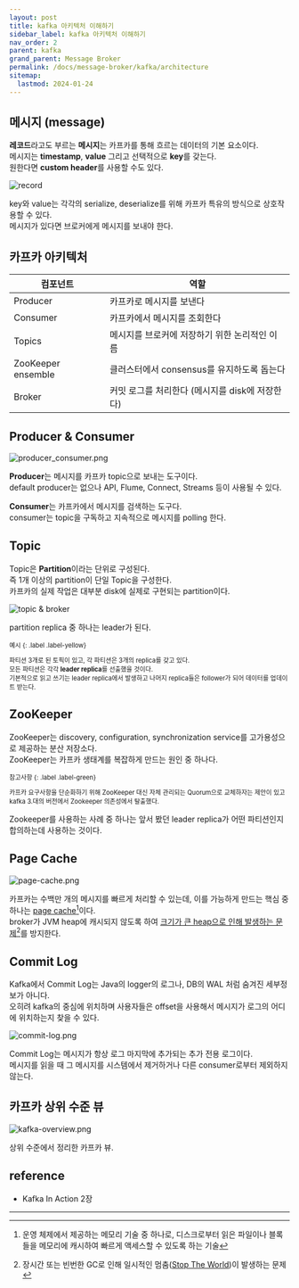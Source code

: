 ```yaml
---
layout: post
title: kafka 아키텍처 이해하기
sidebar_label: kafka 아키텍처 이해하기
nav_order: 2
parent: kafka
grand_parent: Message Broker
permalink: /docs/message-broker/kafka/architecture
sitemap:
  lastmod: 2024-01-24
---
```


## 메시지 (message)

**레코드**라고도 부르는 **메시지**는 카프카를 통해 흐르는 데이터의 기본 요소이다.  
메시지는 **timestamp**, **value** 그리고 선택적으로 **key**를 갖는다.  
원한다면 **custom header**를 사용할 수도 있다.

![record](/images/post/message-broker/kafka/record.png)

key와 value는 각각의 serialize, deserialize를 위해 카프카 특유의 방식으로 상호작용할 수 있다.  
메시지가 있다면 브로커에게 메시지를 보내야 한다.

## 카프카 아키텍처

| 컴포넌트               | 역할                            |
|--------------------|-------------------------------|
| Producer           | 카프카로 메시지를 보낸다                 |
| Consumer           | 카프카에서 메시지를 조회한다               |
| Topics             | 메시지를 브로커에 저장하기 위한 논리적인 이름     |
| ZooKeeper ensemble | 클러스터에서 consensus를 유지하도록 돕는다   |
| Broker             | 커밋 로그를 처리한다 (메시지를 disk에 저장한다) |


## Producer & Consumer

![producer_consumer.png](/images/post/message-broker/kafka/producer_consumer.png)

**Producer**는 메시지를 카프카 topic으로 보내는 도구이다.  
default producer는 없으나 API, Flume, Connect, Streams 등이 사용될 수 있다.  

**Consumer**는 카프카에서 메시지를 검색하는 도구다.  
consumer는 topic을 구독하고 지속적으로 메시지를 polling 한다.

## Topic

Topic은 **Partition**이라는 단위로 구성된다.  
즉 1개 이상의 partition이 단일 Topic을 구성한다.  
카프카의 실제 작업은 대부분 disk에 실제로 구현되는 partition이다.  

![topic & broker](/images/post/message-broker/kafka/topic_broker.png)

partition replica 중 하나는 leader가 된다.  

<div class="code-example" markdown="1" style="font-size: 0.8em">
예시
{: .label .label-yellow}  

파티션 3개로 된 토픽이 있고, 각 파티션은 3개의 replica를 갖고 있다.  
모든 파티션은 각각 **leader replica**를 선출했을 것이다.  
기본적으로 읽고 쓰기는 leader replica에서 발생하고 나머지 replica들은 follower가 되어 데이터를 업데이트 받는다.
</div>

## ZooKeeper

ZooKeeper는 discovery, configuration, synchronization service를 고가용성으로 제공하는 분산 저장소다.  
ZooKeeper는 카프카 생태계를 복잡하게 만드는 원인 중 하나다.  

<div class="code-example" markdown="1" style="font-size: 0.8em">
참고사항
{: .label .label-green}  

카프카 요구사항을 단순화하기 위해 ZooKeeper 대신 자체 관리되는 Quorum으로 교체하자는 제안이 있고 kafka 3.대의 버전에서 Zookeeper 의존성에서 탈출했다.
</div>

Zookeeper를 사용하는 사례 중 하나는 앞서 봤던 leader replica가 어떤 파티션인지 합의하는데 사용하는 것이다.


## Page Cache

![page-cache.png](/images/post/message-broker/kafka/page-cache.png)

카프카는 수백만 개의 메시지를 빠르게 처리할 수 있는데, 이를 가능하게 만드는 핵심 중 하나는 <u>page cache</u>[^1]이다.  
broker가 JVM heap에 캐시되지 않도록 하여 <u>크기가 큰 heap으로 인해 발생하는 문제</u>[^2]를 방지한다.  


## Commit Log

Kafka에서 Commit Log는 Java의 logger의 로그나, DB의 WAL 처럼 숨겨진 세부정보가 아니다.  
오히려 kafka의 중심에 위치하며 사용자들은 offset을 사용해서 메시지가 로그의 어디에 위치하는지 찾을 수 있다.

![commit-log.png](/images/post/message-broker/kafka/commit-log.png)

Commit Log는 메시지가 항상 로그 마지막에 추가되는 추가 전용 로그이다.  
메시지를 읽을 때 그 메시지를 시스템에서 제거하거나 다른 consumer로부터 제외하지 않는다.  

                                              
## 카프카 상위 수준 뷰

![kafka-overview.png](/images/post/message-broker/kafka/kafka-overview.png)

상위 수준에서 정리한 카프카 뷰.


## reference

- Kafka In Action 2장

---

[^1]: 운영 체제에서 제공하는 메모리 기술 중 하나로, 디스크로부터 읽은 파일이나 블록들을 메모리에 캐시하여 빠르게 액세스할 수 있도록 하는 기술
[^2]: 장시간 또는 빈번한 GC로 인해 일시적인 멈춤([Stop The World](/docs/java/gc/basic#stw-stop-the-world))이 발생하는 문제
